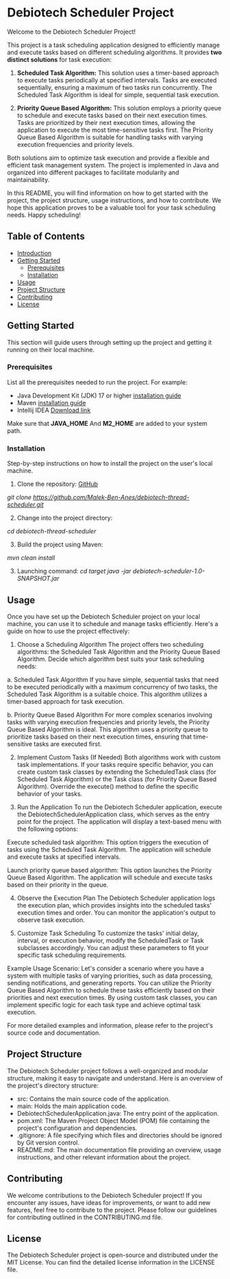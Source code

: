 # Debiotech Scheduler Project

Welcome to the Debiotech Scheduler Project!

This project is a task scheduling application designed to efficiently manage and execute tasks based on different scheduling algorithms. It provides **two distinct solutions** for task execution:

1. **Scheduled Task Algorithm:** This solution uses a timer-based approach to execute tasks periodically at specified intervals. Tasks are executed sequentially, ensuring a maximum of two tasks run concurrently. The Scheduled Task Algorithm is ideal for simple, sequential task execution.

2. **Priority Queue Based Algorithm:** This solution employs a priority queue to schedule and execute tasks based on their next execution times. Tasks are prioritized by their next execution times, allowing the application to execute the most time-sensitive tasks first. The Priority Queue Based Algorithm is suitable for handling tasks with varying execution frequencies and priority levels.

Both solutions aim to optimize task execution and provide a flexible and efficient task management system. The project is implemented in Java and organized into different packages to facilitate modularity and maintainability.

In this README, you will find information on how to get started with the project, the project structure, usage instructions, and how to contribute. We hope this application proves to be a valuable tool for your task scheduling needs. Happy scheduling!

## Table of Contents

- [Introduction](#introduction)
- [Getting Started](#getting-started)
    - [Prerequisites](#prerequisites)
    - [Installation](#installation)
- [Usage](#usage)
- [Project Structure](#project-structure)
- [Contributing](#contributing)
- [License](#license)

## Getting Started

This section will guide users through setting up the project and getting it running on their local machine.

### Prerequisites

List all the prerequisites needed to run the project. For example:
- Java Development Kit (JDK) 17 or higher [installation guide](https://docs.oracle.com/en/java/javase/17/install/installation-guide.pdf)
- Maven  [installation guide](https://www.baeldung.com/install-maven-on-windows-linux-mac)
- Intellij IDEA  [Download link](https://www.jetbrains.com/idea/download/?section=windows)

Make sure that **JAVA_HOME** And **M2_HOME** are added to your system path.

### Installation

Step-by-step instructions on how to install the project on the user's local machine.

1. Clone the repository: [GitHub](https://github.com/Malek-Ben-Anes/debiotech-thread-scheduler.git)

*git clone https://github.com/Malek-Ben-Anes/debiotech-thread-scheduler.git*

2. Change into the project directory:

*cd debiotech-thread-scheduler*

3. Build the project using Maven:

*mvn clean install*

3. Launching command:
*cd target*
*java -jar debiotech-scheduler-1.0-SNAPSHOT.jar*


## Usage

Once you have set up the Debiotech Scheduler project on your local machine, you can use it to schedule and manage tasks efficiently. Here's a guide on how to use the project effectively:

1. Choose a Scheduling Algorithm
   The project offers two scheduling algorithms: the Scheduled Task Algorithm and the Priority Queue Based Algorithm. Decide which algorithm best suits your task scheduling needs:

a. Scheduled Task Algorithm
If you have simple, sequential tasks that need to be executed periodically with a maximum concurrency of two tasks, the Scheduled Task Algorithm is a suitable choice. This algorithm utilizes a timer-based approach for task execution.

b. Priority Queue Based Algorithm
For more complex scenarios involving tasks with varying execution frequencies and priority levels, the Priority Queue Based Algorithm is ideal. This algorithm uses a priority queue to prioritize tasks based on their next execution times, ensuring that time-sensitive tasks are executed first.

2. Implement Custom Tasks (If Needed)
   Both algorithms work with custom task implementations. If your tasks require specific behavior, you can create custom task classes by extending the ScheduledTask class (for Scheduled Task Algorithm) or the Task class (for Priority Queue Based Algorithm). Override the execute() method to define the specific behavior of your tasks.

3. Run the Application
   To run the Debiotech Scheduler application, execute the DebiotechSchedulerApplication class, which serves as the entry point for the project. The application will display a text-based menu with the following options:

Execute scheduled task algorithm: This option triggers the execution of tasks using the Scheduled Task Algorithm. The application will schedule and execute tasks at specified intervals.

Launch priority queue based algorithm: This option launches the Priority Queue Based Algorithm. The application will schedule and execute tasks based on their priority in the queue.

4. Observe the Execution Plan
   The Debiotech Scheduler application logs the execution plan, which provides insights into the scheduled tasks' execution times and order. You can monitor the application's output to observe task execution.

5. Customize Task Scheduling
   To customize the tasks' initial delay, interval, or execution behavior, modify the ScheduledTask or Task subclasses accordingly. You can adjust these parameters to fit your specific task scheduling requirements.

Example Usage Scenario:
Let's consider a scenario where you have a system with multiple tasks of varying priorities, such as data processing, sending notifications, and generating reports. You can utilize the Priority Queue Based Algorithm to schedule these tasks efficiently based on their priorities and next execution times. By using custom task classes, you can implement specific logic for each task type and achieve optimal task execution.

For more detailed examples and information, please refer to the project's source code and documentation.

## Project Structure

The Debiotech Scheduler project follows a well-organized and modular structure, making it easy to navigate and understand. Here is an overview of the project's directory structure:

- src: Contains the main source code of the application.
- main: Holds the main application code.
- DebiotechSchedulerApplication.java: The entry point of the application.
- pom.xml: The Maven Project Object Model (POM) file containing the project's configuration and dependencies.
- .gitignore: A file specifying which files and directories should be ignored by Git version control.
- README.md: The main documentation file providing an overview, usage instructions, and other relevant information about the project.

## Contributing

We welcome contributions to the Debiotech Scheduler project! If you encounter any issues, have ideas for improvements, or want to add new features, feel free to contribute to the project. Please follow our guidelines for contributing outlined in the CONTRIBUTING.md file.

## License

The Debiotech Scheduler project is open-source and distributed under the MIT License. You can find the detailed license information in the LICENSE file.